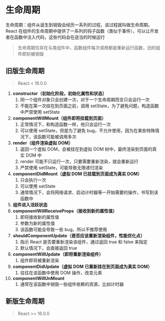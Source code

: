# 生命周期

生命周期：组件从诞生到销毁会经历一系列的过程，该过程就叫做生命周期。React 在组件的生命周期中提供了一系列的钩子函数（类似于事件），可以让开发者在函数中注入代码，这些代码会在适当的时候运行

> 生命周期仅存在与类组件中，函数组件每次调用都是重新运行函数，旧的组件即刻被销毁

## 旧版生命周期
> React < 16.0.0

1. **constructor（初始化阶段，初始化属性和状态）**
   1. 同一个组件对象只会创建一次，对于一个生命周期而言只会运行一次
   2. 不能在第一次挂在到页面之前，调用 setState，为了避免问题，构造函数中严禁使用 setState
2. **componentWillMount（组件即将挂载到页面）**
   1. 正常情况下，和构造函数一样，他只会运行一次
   2. 可以使用 setState，但是为了避免 bug，不允许使用，因为在某些特殊情况下，该函数可能被调用多次
3. **render（组件渲染虚拟 DOM）**
   1. 返回一个虚拟 DOM，会被挂在到虚拟 DOM 树中，最终渲染到页面的真实 DOM 中
   2. render 可能不只运行一次，只要需要重新渲染，就会重新运行
   3. 严禁使用 setState，可能导致无限递归渲染
4. **componentDidMount（虚拟 DOM 已挂载到页面成为真实 DOM）**
   1. 只会执行一次
   2. 可以使用 setState
   3. 通常情况下，会将网络请求、启动计时器等一开始需要的操作，书写到该函数中
5. **组件进入活跃状态**
6. **componentWillReceiveProps（接收到新的属性值）**
   1. 即将接收新的属性值
   2. 参数为新的属性值 
   3. 该函数可能会导致一些 bug，所以不推荐使用
7. **shouldComponentUpdate（是否应该重新渲染组件，性能优化点）**
   1. 指示 React 是否要重新渲染该组件，通过返回 true 和 false 来指定
   2. 默认情况下，会直接返回 true
8. **componentWillUpdate（即将重新渲染组件）**
   1. 组件即将被重新渲染
9. **componentDidUpdate（虚拟 DOM 已重新挂在到页面成为真实 DOM）**
   1. 往往在该函数中使用 DOM 操作，改变元素
10. **componentWillUnMount**
    1. 通常在该函数中销毁一些组件依赖的资源，比如计时器

## 新版生命周期
> React >= 16.0.0